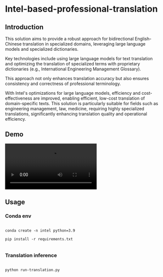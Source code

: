 # Intel-based-professional-translation

## Introduction

This solution aims to provide a robust approach for bidirectional English-Chinese translation in specialized domains, leveraging large language models and specialized dictionaries.

Key technologies include using large language models for text translation and optimizing the translation of specialized terms with proprietary dictionaries (e.g., International Engineering Management Glossary).

This approach not only enhances translation accuracy but also ensures consistency and correctness of professional terminology.

With Intel's optimizations for large language models, efficiency and cost-effectiveness are improved, enabling efficient, low-cost translation of domain-specific texts. This solution is particularly suitable for fields such as engineering management, law, medicine, requiring highly specialized translations, significantly enhancing translation quality and operational efficiency.

## Demo

![Intel-based-professional-translation](https://github.com/zhuxiaoxuhit/Intel-based-professional-translation/blob/main/demo-videos/intel_demo.mp4)

## Usage

### Conda env

```

conda create -n intel python=3.9

pip install -r requirements.txt


```

### Translation inference

```

python run-translation.py

```
